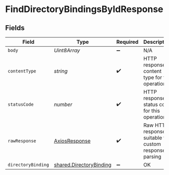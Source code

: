# FindDirectoryBindingsByIdResponse


## Fields

| Field                                                                     | Type                                                                      | Required                                                                  | Description                                                               |
| ------------------------------------------------------------------------- | ------------------------------------------------------------------------- | ------------------------------------------------------------------------- | ------------------------------------------------------------------------- |
| `body`                                                                    | *Uint8Array*                                                              | :heavy_minus_sign:                                                        | N/A                                                                       |
| `contentType`                                                             | *string*                                                                  | :heavy_check_mark:                                                        | HTTP response content type for this operation                             |
| `statusCode`                                                              | *number*                                                                  | :heavy_check_mark:                                                        | HTTP response status code for this operation                              |
| `rawResponse`                                                             | [AxiosResponse](https://axios-http.com/docs/res_schema)                   | :heavy_check_mark:                                                        | Raw HTTP response; suitable for custom response parsing                   |
| `directoryBinding`                                                        | [shared.DirectoryBinding](../../../sdk/models/shared/directorybinding.md) | :heavy_minus_sign:                                                        | OK                                                                        |